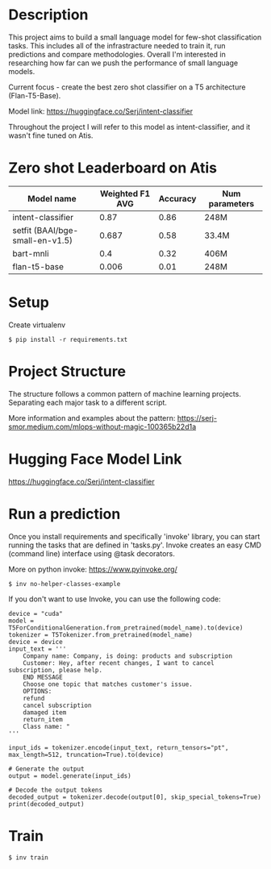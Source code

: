 # Description
This project aims to build a small language model for few-shot classification tasks. 
This includes all of the infrastracture needed to train it, run predictions and compare methodologies. 
Overall I'm interested in researching how far can we push the performance of small language models. 

Current focus - create the best zero shot classifier on a T5 architecture (Flan-T5-Base).

Model link: https://huggingface.co/Serj/intent-classifier

Throughout the project I will refer to this model as intent-classifier, and it wasn't fine tuned on Atis.

# Zero shot Leaderboard on Atis 

| Model name             | Weighted F1 AVG | Accuracy | Num parameters |
|------------------------|-----------------|----------|---------------|
| intent-classifier      | 0.87             | 0.86     | 248M          |
| setfit (BAAI/bge-small-en-v1.5) | 0.687            | 0.58     | 33.4M         |
| bart-mnli              | 0.4             | 0.32     | 406M          |
| flan-t5-base           | 0.006           | 0.01     | 248M          |


# Setup
Create virtualenv 
```
$ pip install -r requirements.txt
```

# Project Structure 
The structure follows a common pattern of machine learning projects.
Separating each major task to a different script.

More information and examples about the pattern:
https://serj-smor.medium.com/mlops-without-magic-100365b22d1a

# Hugging Face Model Link
https://huggingface.co/Serj/intent-classifier

# Run a prediction
Once you install requirements and specifically 'invoke' library, you can start running the tasks that are defined in 'tasks.py'.
Invoke creates an easy CMD (command line) interface using @task decorators.

More on python invoke: https://www.pyinvoke.org/

```commandline
$ inv no-helper-classes-example
```
If you don't want to use Invoke, you can use the following code:

```
device = "cuda"
model = T5ForConditionalGeneration.from_pretrained(model_name).to(device)
tokenizer = T5Tokenizer.from_pretrained(model_name)
device = device
input_text = '''
    Company name: Company, is doing: products and subscription 
    Customer: Hey, after recent changes, I want to cancel subscription, please help.
    END MESSAGE
    Choose one topic that matches customer's issue.
    OPTIONS: 
    refund 
    cancel subscription 
    damaged item 
    return_item
    Class name: "
'''

input_ids = tokenizer.encode(input_text, return_tensors="pt", max_length=512, truncation=True).to(device)

# Generate the output
output = model.generate(input_ids)

# Decode the output tokens
decoded_output = tokenizer.decode(output[0], skip_special_tokens=True)
print(decoded_output)
```


# Train 
```
$ inv train
```

